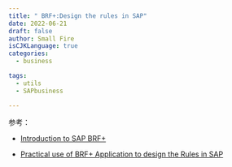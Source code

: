 ```yaml
---
title: " BRF+:Design the rules in SAP"
date: 2022-06-21
draft: false
author: Small Fire
isCJKLanguage: true
categories: 
  - business

tags: 
  - utils
  - SAPbusiness

---
```


参考：

- [Introduction to SAP BRF+](https://blogs.sap.com/2020/10/02/introduction-to-sap-brf-brfplus-why-is-it-so-popular-in-sap-world/)

- [Practical use of BRF+ Application to design the Rules in SAP](https://blogs.sap.com/2020/06/27/practical-use-of-brf-application-to-design-the-rules-in-sap/)
